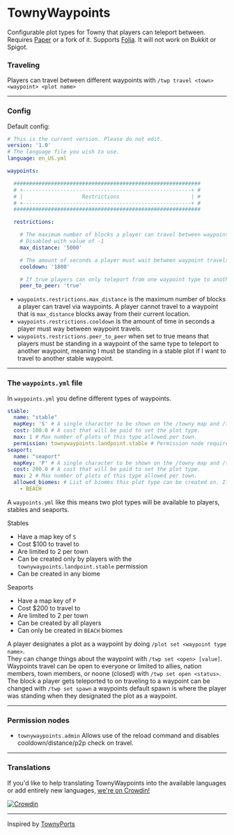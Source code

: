 # TownyWaypoints

Configurable plot types for Towny that players can teleport between. <br/>
Requires [Paper](https://github.com/PaperMC/Paper) or a fork of it. Supports [Folia](https://github.com/PaperMC/Folia). It will not work on Bukkit or Spigot.

### Traveling

Players can travel between different waypoints with `/twp travel <town> <waypoint> <plot name>`

---

### Config

Default config:

```yaml
# This is the current version. Please do not edit.
version: '1.0'
# The language file you wish to use.
language: en_US.yml

waypoints:

  ############################################################
  # +------------------------------------------------------+ #
  # |                   Restrictions                       | #
  # +------------------------------------------------------+ #
  ############################################################

  restrictions:

    # The maximum number of blocks a player can travel between waypoints.
    # Disabled with value of -1
    max_distance: '5000'

    # The amount of seconds a player must wait between waypoint travels.
    cooldown: '1800'

    # If true players can only teleport from one waypoint type to another.
    peer_to_peer: 'true'
```

- `waypoints.restrictions.max_distance` is the maximum number of blocks a player can travel via waypoints. A player cannot travel to a waypoint that is `max_distance` blocks away from their current location.
- `waypoints.restrictions.cooldown` is the amount of time in seconds a player must  way between waypoint travels.
- `waypoints.restrictions.peer_to_peer` when set to true means that players must be standing in a waypoint of the same type to teleport to another waypoint, meaning I must be standing in a stable plot if I want to travel to another stable waypoint.

---

### The `waypoints.yml` file

In `waypoints.yml` you define different types of waypoints.

```yaml
stable:
  name: "stable"
  mapKey: 'S' # A single character to be shown on the /towny map and /towny map hud.
  cost: 100.0 # A cost that will be paid to set the plot type.
  max: 1 # Max number of plots of this type allowed per town.
  permission: townywaypoints.landpoint.stable # Permission node required to set a plot to a type of this waypoint, if no permission is set anyone can create this waypoint, grant it in townyperms.yml
seaport:
  name: "seaport"
  mapKey: 'P' # A single character to be shown on the /towny map and /towny map hud.
  cost: 200.0 # A cost that will be paid to set the plot type.
  max: 2 # Max number of plots of this type allowed per town.
  allowed_biomes: # List of biomes this plot type can be created on. If it's not provided the plot type can be created on any biome.
    - BEACH
```

A `waypoints.yml` like this means two plot types will be available to players, stables and seaports.

Stables
- Have a map key of `S`
- Cost $100 to travel to
- Are limited to 2 per town
- Can be created only by players with the `townywaypoints.landpoint.stable` permission
- Can be created in any biome

Seaports
- Have a map key of `P`
- Cost $200 to travel to
- Are limited to 2 per town
- Can be created by all players
- Can only be created in `BEACH` biomes

A player designates a plot as a waypoint by doing `/plot set <waypoint type name>`. <br/>
They can change things about the waypoint with `/twp set <open> [value]`. <br/>
Waypoints travel can be open to everyone or limited to allies, nation members, town members, or noone (closed)  with `/twp set open <status>`. <br/>
The block a player gets teleported to on traveling to a waypoint can be changed with `/twp set spawn` a waypoints default spawn is where the player was standing when they designated the plot as a waypoint.

---

### Permission nodes

- `townywaypoints.admin` Allows use of the reload command and disables cooldown/distance/p2p check on travel.

---

### Translations

If you'd like to help translating TownyWaypoints into the available languages or add entirely new languages, [we're on Crowdin!](https://crowdin.com/project/townywaypoints)

[![Crowdin](https://badges.crowdin.net/townywaypoints/localized.svg)](https://crowdin.com/project/townywaypoints)

---

Inspired by [TownyPorts](https://github.com/darthpeti/TownyPorts/)